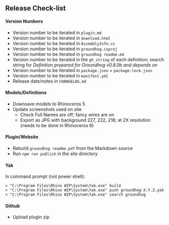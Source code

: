 ## Release Check-list

#### Version Numbers

- Version number to be iterated in `plugin.md`
- Version number to be iterated in `download.html`
- Version number to be iterated in `AssemblyInfo.cs`
- Version number to be iterated in `groundhog.csproj`
- Version number to be iterated in `groundhog readme.md`
- Version number to be iterated in the `gh_string` of each definition; search string for *Definition prepared for Groundhog v0.8.0b and depends on*
- Version number to be iterated in `package.json` + `package-lock.json`
- Version number to be iterated in `manifest.yml`
- Release date/notes in `CHANGELOG.md`

#### Models/Definitions

- Downsave models to Rhinoceros 5 
- Update screenshots used on site
    - Check Full Names are off; fancy wires are on
    - Export as JPG with background 227, 222, 218; at 2X resolution (needs to be done in Rhinoceros 6)

#### Plugin/Website

- Rebuild `groundhog readme.pdf` from the Markdown source
- Run `npm run publish` in the site directory

#### Yak

In command prompt (not power shell):

    > "C:\Program Files\Rhino WIP\System\Yak.exe" build
    > "C:\Program Files\Rhino WIP\System\Yak.exe" push groundhog-X.Y.Z.yak
    > "C:\Program Files\Rhino WIP\System\Yak.exe" search groundhog

#### Github

- Upload plugin zip